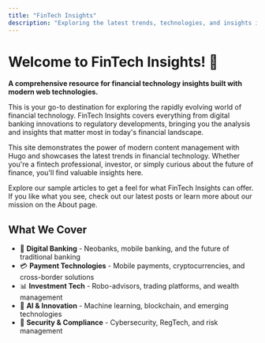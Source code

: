 ```yaml
---
title: "FinTech Insights"
description: "Exploring the latest trends, technologies, and insights in financial technology."
---
```


# Welcome to FinTech Insights! 🚀

**A comprehensive resource for financial technology insights built with modern web technologies.**

This is your go-to destination for exploring the rapidly evolving world of financial technology. FinTech Insights covers everything from digital banking innovations to regulatory developments, bringing you the analysis and insights that matter most in today's financial landscape.

This site demonstrates the power of modern content management with Hugo and showcases the latest trends in financial technology. Whether you're a fintech professional, investor, or simply curious about the future of finance, you'll find valuable insights here.

Explore our sample articles to get a feel for what FinTech Insights can offer. If you like what you see, check out our latest posts or learn more about our mission on the About page.

## What We Cover

- 🏦 **Digital Banking** - Neobanks, mobile banking, and the future of traditional banking
- 💳 **Payment Technologies** - Mobile payments, cryptocurrencies, and cross-border solutions  
- 📊 **Investment Tech** - Robo-advisors, trading platforms, and wealth management
- 🤖 **AI & Innovation** - Machine learning, blockchain, and emerging technologies
- 🔐 **Security & Compliance** - Cybersecurity, RegTech, and risk management
